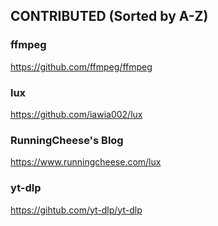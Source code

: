 ## CONTRIBUTED (Sorted by A-Z)

### ffmpeg

https://github.com/ffmpeg/ffmpeg

### lux

https://github.com/iawia002/lux

### RunningCheese's Blog

https://www.runningcheese.com/lux

### yt-dlp

https://gihtub.com/yt-dlp/yt-dlp
